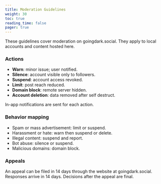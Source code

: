 ```yaml
---
title: Moderation Guidelines
weight: 30
toc: true
reading_time: false
pager: true
---
```


These guidelines cover moderation on goingdark.social. They apply to local accounts and content hosted here.

### Actions

- **Warn**: minor issue; user notified.
- **Silence**: account visible only to followers.
- **Suspend**: account access revoked.
- **Limit**: post reach reduced.
- **Domain block**: remote server hidden.
- **Account deletion**: data removed after self destruct.

In-app notifications are sent for each action.

### Behavior mapping

- Spam or mass advertisement: limit or suspend.
- Harassment or hate: warn then suspend or delete.
- Illegal content: suspend and report.
- Bot abuse: silence or suspend.
- Malicious domains: domain block.

### Appeals

An appeal can be filed in 14 days through the website at goingdark.social. Responses arrive in 14 days. Decisions after the appeal are final.

